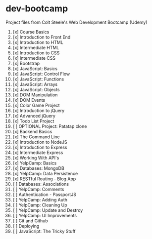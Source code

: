 # dev-bootcamp
Project files from Colt Steele's Web Development Bootcamp (Udemy)
1. [x] Course Basics
2. [x] Introduction to Front End
3. [x] Introduction to HTML
4. [x] Intermediate HTML
5. [x] Introduction to CSS
6. [x] Intermediate CSS
7. [x] Bootstrap
8. [x] JavaScript: Basics
9. [x] JavaScript: Control Flow
10. [x] JavaScript: Functions
11. [x] JavaScript: Arrays
12. [x] JavaScript: Objects
13. [x] DOM Manipulation
14. [x] DOM Events
15. [x] Color Game Project
16. [x] Introduction to jQuery
17. [x] Advanced jQuery
18. [x] Todo List Project
19. [ ] OPTIONAL Project: Patatap clone
20. [x] Backend Basics
21. [x] The Command Line
22. [x] Introduction to NodeJS
23. [x] Introduction to Express
24. [x] Intermediate Express
25. [x] Working With API's
26. [x] YelpCamp: Basics
27. [x] Databases: MongoDB
28. [x] YelpCamp: Data Persistence
29. [x] RESTful Routing - Blog App
30. [ ] Databases: Associations
31. [ ] YelpCamp: Comments
32. [ ] Authentication - PassportJS
33. [ ] YelpCamp: Adding Auth
34. [ ] YelpCamp: Cleaning Up
35. [ ] YelpCamp: Update and Destroy
36. [ ] YelpCamp: UI Improvements
37. [ ] Git and Github
38. [ ] Deploying
39. [ ] JavaScript: The Tricky Stuff

